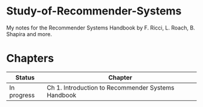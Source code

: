 # Study-of-Recommender-Systems
My notes for the Recommender Systems Handbook by F. Ricci, L. Roach, B. Shapira and more.

# Chapters
| Status | Chapter |
| ----|---- |
| In progress | Ch 1. Introduction to Recommender Systems Handbook |
